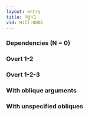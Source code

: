 ```yaml
---
layout: entry
title: འཐུ་√1
vid: Hill:0801
---
```

### Dependencies (N = 0)


### Overt 1-2


### Overt 1-2-3


### With oblique arguments


### With unspecified obliques

